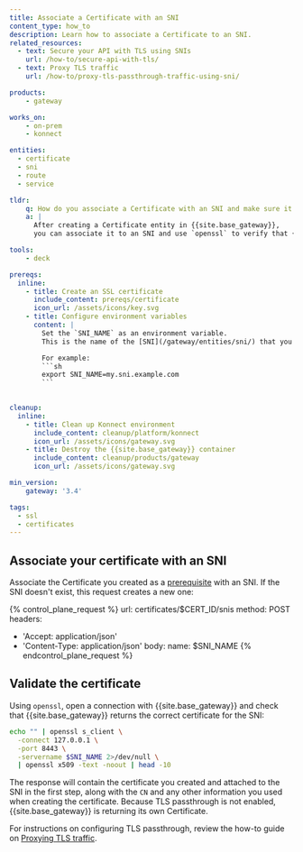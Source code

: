 ```yaml
---
title: Associate a Certificate with an SNI
content_type: how_to
description: Learn how to associate a Certificate to an SNI.
related_resources:
  - text: Secure your API with TLS using SNIs
    url: /how-to/secure-api-with-tls/
  - text: Proxy TLS traffic
    url: /how-to/proxy-tls-passthrough-traffic-using-sni/

products:
    - gateway

works_on:
    - on-prem
    - konnect

entities: 
  - certificate
  - sni
  - route
  - service

tldr:
    q: How do you associate a Certificate with an SNI and make sure it works?
    a: |
      After creating a Certificate entity in {{site.base_gateway}}, 
      you can associate it to an SNI and use `openssl` to verify that {{site.base_gateway}} returns the expected certificate for the SNI. 

tools:
    - deck

prereqs:
  inline:
    - title: Create an SSL certificate
      include_content: prereqs/certificate
      icon_url: /assets/icons/key.svg
    - title: Configure environment variables
      content: |
        Set the `SNI_NAME` as an environment variable. 
        This is the name of the [SNI](/gateway/entities/sni/) that you intend to associate the Certificate to.

        For example: 
        ```sh
        export SNI_NAME=my.sni.example.com
        ```
    

cleanup:
  inline:
    - title: Clean up Konnect environment
      include_content: cleanup/platform/konnect
      icon_url: /assets/icons/gateway.svg
    - title: Destroy the {{site.base_gateway}} container
      include_content: cleanup/products/gateway
      icon_url: /assets/icons/gateway.svg

min_version:
    gateway: '3.4'

tags:
  - ssl
  - certificates
---
```



## Associate your certificate with an SNI

Associate the Certificate you created as a [prerequisite](#prerequisites) with an SNI. 
If the SNI doesn't exist, this request creates a new one:

{% control_plane_request %}
url: certificates/$CERT_ID/snis
method: POST
headers:
  - 'Accept: application/json'
  - 'Content-Type: application/json'
body:
  name: $SNI_NAME
{% endcontrol_plane_request %}

## Validate the certificate

Using `openssl`, open a connection with {{site.base_gateway}} and check that {{site.base_gateway}} returns the correct certificate for the SNI:

```sh
echo "" | openssl s_client \
  -connect 127.0.0.1 \
  -port 8443 \
  -servername $SNI_NAME 2>/dev/null \
  | openssl x509 -text -noout | head -10
```

The response will contain the certificate you created and attached to the SNI in the first step, along with the `CN` and any other information you used when creating the certificate. 
Because TLS passthrough is not enabled, {{site.base_gateway}} is returning its own Certificate. 

For instructions on configuring TLS passthrough, review the how-to guide on [Proxying TLS traffic](/how-to/proxy-tls-passthrough-traffic-using-sni/).
